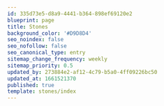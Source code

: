 ```yaml
---
id: 335d73e5-d8a9-4441-b364-898ef69120e2
blueprint: page
title: Stones
background_color: '#D9D8D4'
seo_noindex: false
seo_nofollow: false
seo_canonical_type: entry
sitemap_change_frequency: weekly
sitemap_priority: 0.5
updated_by: 273884e2-af12-4c79-b5a0-4ff09226bc50
updated_at: 1661521370
published: true
template: stones/index
---
```

